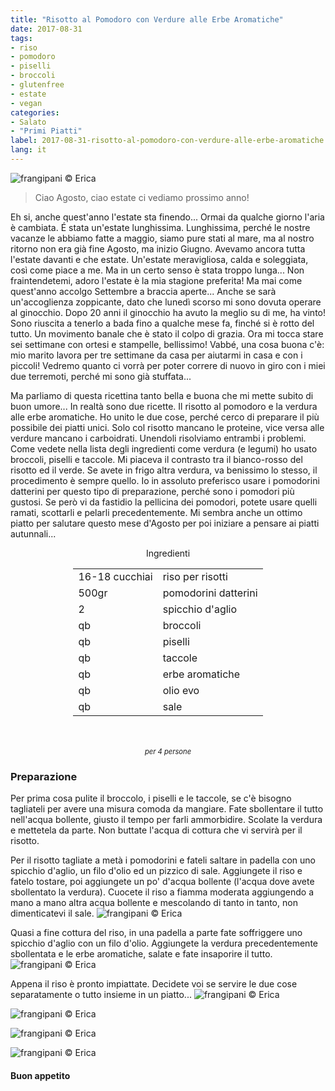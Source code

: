 ```yaml
---
title: "Risotto al Pomodoro con Verdure alle Erbe Aromatiche"
date: 2017-08-31
tags:
- riso 
- pomodoro 
- piselli 
- broccoli
- glutenfree 
- estate
- vegan
categories:
- Salato
- "Primi Piatti"
label: 2017-08-31-risotto-al-pomodoro-con-verdure-alle-erbe-aromatiche
lang: it
---
```

![](header.jpg "frangipani © Erica")

> Ciao Agosto, ciao estate ci vediamo prossimo anno!

Eh si, anche quest'anno l'estate sta finendo... Ormai da qualche giorno l'aria è cambiata. É stata un'estate lunghissima. Lunghissima, perché le nostre vacanze le abbiamo fatte a maggio, siamo pure stati al mare, ma al nostro ritorno non era già fine Agosto, ma inizio Giugno. Avevamo ancora tutta l'estate davanti e che estate. Un'estate meravigliosa, calda e soleggiata, così come piace a me. Ma in un certo senso è stata troppo lunga... Non fraintendetemi, adoro l'estate è la mia stagione preferita! Ma mai come quest'anno accolgo Settembre a braccia aperte... Anche se sarà un'accoglienza zoppicante, dato che lunedì scorso mi sono dovuta operare al ginocchio. Dopo 20 anni il ginocchio ha avuto la meglio su di me, ha vinto! Sono riuscita a tenerlo a bada fino a qualche mese fa, finché si è rotto del tutto. Un movimento banale che è stato il colpo di grazia. Ora mi tocca stare sei settimane con ortesi e stampelle, bellissimo! Vabbé, una cosa buona c'è: mio marito lavora per tre settimane da casa per aiutarmi in casa e con i piccoli! Vedremo quanto ci vorrà per poter correre di nuovo in giro con i miei due terremoti, perché mi sono già stuffata... 

Ma parliamo di questa ricettina tanto bella e buona che mi mette subito di buon umore... In realtà sono due ricette. Il risotto al pomodoro e la verdura alle erbe aromatiche. Ho unito le due cose, perché cerco di preparare il più possibile dei piatti unici. Solo col risotto mancano le proteine, vice versa alle verdure mancano i carboidrati. Unendoli risolviamo entrambi i problemi. Come vedete nella lista degli ingredienti come verdura (e legumi) ho usato broccoli, piselli e taccole. Mi piaceva il contrasto tra il bianco-rosso del risotto ed il verde. Se avete in frigo altra verdura, va benissimo lo stesso, il procedimento è sempre quello. Io in assoluto preferisco usare i pomodorini datterini per questo tipo di preparazione, perché sono i pomodori più gustosi. Se però vi da fastidio la pellicina dei pomodori, potete usare quelli ramati, scottarli e pelarli precedentemente. Mi sembra anche un ottimo piatto per salutare questo mese d'Agosto per poi iniziare a pensare ai piatti autunnali...

<div id="wrapper" style="text-align: center">
  <div id="yourdiv" style="display: inline-block;">
    <div class="ingredients">
      <div class="ingredients-title">Ingredienti</div>
      <table>
        <tbody>
          <tr>
            <td>16-18 cucchiai</td>
            <td>riso per risotti</td>
          </tr>
          <tr>
            <td>500gr</td>
            <td>pomodorini datterini</td>
          </tr>
          <tr>
            <td>2</td>
            <td>spicchio d'aglio</td>
          </tr>
          <tr>
            <td>qb</td>
            <td>broccoli</td>
          </tr>
          <tr>
             <td>qb</td>
            <td>piselli</td>
          </tr>
          <tr>
            <td>qb</td>
            <td>taccole</td>
          </tr>
          <tr>
            <td>qb</td>
            <td>erbe aromatiche</td>
          </tr>
          <tr> 
            <td>qb</td>
            <td>olio evo</td>
          </tr>
          <tr>
            <td>qb</td>
            <td>sale</td>
          </tr>
        </tbody>
      </table>
      <br></br>
      <i class="pull-right" style="font-size: 80%;">per 4 persone</i>
    </div>
  </div>
</div>


<h3>
  <font color="grey">
    <i class="fa-solid fa-gears"></i>
  </font> Preparazione
</h3>

Per prima cosa pulite il broccolo, i piselli e le taccole, se c'è bisogno tagliateli per avere una misura comoda da mangiare. Fate sbollentare il tutto nell'acqua bollente, giusto il tempo per farli ammorbidire. Scolate la verdura e mettetela da parte. Non buttate l'acqua di cottura che vi servirà per il risotto.

Per il risotto tagliate a metà i pomodorini e fateli saltare in padella con uno spicchio d'aglio, un filo d'olio ed un pizzico di sale. Aggiungete il riso e fatelo tostare, poi aggiungete un po' d'acqua bollente (l'acqua dove avete sbollentato la verdura). Cuocete il riso a fiamma moderata aggiungendo a mano a mano altra acqua bollente  e mescolando di tanto in tanto, non dimenticatevi il sale. 
![](padella.jpg "frangipani © Erica")

Quasi a fine cottura del riso, in una padella a parte fate soffriggere uno spicchio d'aglio con un filo d'olio. Aggiungete la verdura precedentemente sbollentata e le erbe aromatiche, salate e fate insaporire il tutto.
![](verdura.jpg "frangipani © Erica")

Appena il riso è pronto impiattate. Decidete voi se servire le due cose separatamente o tutto insieme in un piatto...
![](risultato1.jpg "frangipani © Erica")

![](risultato2.jpg "frangipani © Erica")

![](risultato3.jpg "frangipani © Erica")

![](risultato4.jpg "frangipani © Erica")

<h4>Buon appetito
  <font color="red">
    <i class="fa-regular fa-face-smile"></i>
  </font>
</h4>

